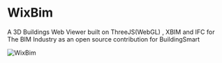 # WixBim
A 3D Buildings Web Viewer built on ThreeJS(WebGL) , XBIM and IFC for The BIM Industry as an open source contribution for BuildingSmart

![WixBim](https://repository-images.githubusercontent.com/169110542/8d0b3700-44a0-11ea-94b4-037c468c82af)
